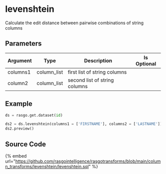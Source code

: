 

# levenshtein

Calculate the edit distance between pairwise combinations of string columns

## Parameters

| Argument |    Type     |          Description          | Is Optional |
| -------- | ----------- | ----------------------------- | ----------- |
| columns1 | column_list | first list of string columns  |             |
| column2  | column_list | second list of string columns |             |


## Example

```python
ds = rasgo.get.dataset(id)

ds2 = ds.levenshtein(columns1 = ['FIRSTNAME'], columns2 = ['LASTNAME'])
ds2.preview()
```

## Source Code

{% embed url="https://github.com/rasgointelligence/rasgotransforms/blob/main/column_transforms/levenshtein/levenshtein.sql" %}

